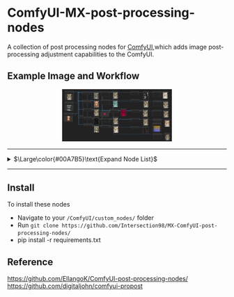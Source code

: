 #  ComfyUI-MX-post-processing-nodes

A collection of post processing nodes for [ComfyUI](https://github.com/comfyanonymous/ComfyUI),which adds image post-processing adjustment capabilities to the ComfyUI.

## Example Image and Workflow

<p align="center">
  <img src="examples/MX_postprocessing_example.jpg" width="50%" />
 
</p>



---

<details>
	<summary>$\Large\color{#00A7B5}\text{Expand Node List}$</summary>

<br/>

 - MX_Blend: Blends two images using arithmetic operations like add,multiply, overlay, darken,lighten.......
 - MX_AlphaBlend: Blends two images alpha mask
 - MX_Blur: Applies a Gaussian blur to the input image, softening the details
 - MX_CannyEdgeMask: Creates a mask using canny edge detection
 - MX_Chromatic Aberration: Shifts the color channels in an image, creating a glitch aesthetic
 - MX_ColorCorrect: Adjusts the color balance, temperature, hue, brightness, contrast, saturation, and gamma of an image
 - MX_ColorTint: Applies a customizable tint to the input image, with various color modes such as sepia, RGB, CMY and several composite colors
 - MX_FilmGrain: Adds a film grain effect to the image, along with options to control the temperature, and vignetting.
 - MX_Glow: Applies a blur with a specified radius and then blends it with the original image. Creates a nice glowing effect.
 - MX_HSVThresholdMask: Creates a mask by thresholding HSV (hue, saturation, and value) channels
 - MX_KuwaharaBlur:Applies an edge preserving blur, creating a more realistic blur than Gaussian.
 - MX_PixelSort:Rearranges the pixels in the input image based on their values, and input mask. Creates a cool glitch like effect.
 - MX_Pixelize: Applies a pixelization effect, simulating the reducing of resolution
 - MX_Quantize: Set and dither the amount of colors in an image from 0-256, reducing color information
 - MX_Sharpen: Enhances the details in an image by applying a sharpening filter
 - MX_SineWave: Runs a sine wave through the image, making it appear squiggly
 - MX_Solarize: Inverts image colors based on a threshold for a striking, high-contrast effect
 - MX_Vignette: Applies a vignette effect, putting the corners of the image in shadow



</details>

---

## Install

To install these nodes 

  - Navigate to your `/ComfyUI/custom_nodes/` folder
  - Run `git clone https://github.com/Intersection98/MX-ComfyUI-post-processing-nodes/`
  - pip install -r requirements.txt



## Reference
https://github.com/EllangoK/ComfyUI-post-processing-nodes/
https://github.com/digitaljohn/comfyui-propost


